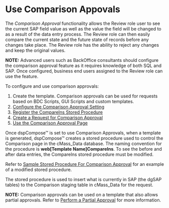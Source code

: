 # Use Comparison Appovals

The *Comparison Approval* functionality allows the Review role user to
see the current SAP field value as well as the value the field will be
changed to as a result of the data entry process. The Review role can
then easily compare the current state and the future state of records
before any changes take place. The Review role has the ability to reject
any changes and keep the original values.

**NOTE:** Advanced users such as BackOffice consultants should configure
the comparison approval feature as it requires knowledge of both SQL and
SAP. Once configured, business end users assigned to the Review role can
use the feature.

To configure and use comparison approvals:

1.  Create the template. Comparison approvals can be used for requests
    based on BDC Scripts, GUI Scripts and custom templates.
2.  [Configure the Comparison Approval
    Setting](Configure_the_Comparison_Approval_Setting.htm)
3.  [Register the CompareIns Stored
    Procedure](Register_the_CompareIns_Stored_Procedure.htm)
4.  [Create a Request for Comparison
    Approval](Create_a_Request_for_Comparison_Approval.htm)
5.  [Use the Comparison Approval
    Page](Use_the_Comparison_Approval_Page.htm)

Once dspCompose™ is set to use Comparison Approvals, when a template is
generated, dspCompose™ creates a stored procedure used to control the
Comparison page in the cMass\_Data database. The naming convention for
the procedure is **web\[Template Name\]CompareIns**. To see the before
and after data entries, the CompareIns stored procedure must be
modified.

Refer to [Sample Stored Procedure For Comparison
Approval](Sample_Stored_Procedure_for_Comparison_Approval.htm) for an
example of a modified stored procedure.

The stored procedure is used to insert what is currently in SAP (the
dgSAP tables) to the Comparison staging table in cMass\_Data for the
request.

**NOTE:** Comparison approvals can be used on a template that also
allows partial approvals. Refer to [Perform a Partial
Approval](Review_Request_Data.htm#Perform_a_Partial_Approval) for more
information.
